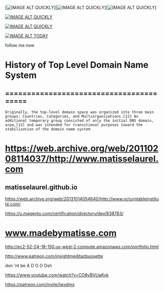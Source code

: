 [![IMAGE ALT QUICKLY](http://i.imgur.com/NgInh17.gif)][![IMAGE ALT QUICKLY](http://i.imgur.com/NgInh17.gif)][![IMAGE ALT QUICKLY](http://i.imgur.com/NgInh17.gif)]

[![IMAGE ALT QUICKLY](http://i.imgur.com/GFmbxMr.jpg)](https://www.youtube.com/watch?v=7f9NIOdiEEg)

[![IMAGE ALT QUICKLY](http://i.imgur.com/kAd8kFE.png)](http://www.youtube.com/watch?v=35es-h6xF-0)

[![IMAGE ALT TODAY](http://img.youtube.com/vi/UHmHQnwifRc/0.jpg)](http://www.youtube.com/watch?v=UHmHQnwifRc)

follow me now

# History of Top Level Domain Name System
## ========================================
    Originally, the top-level domain space was organized into three main groups: Countries, Categories, and Multiorganizations.[12] An additional temporary group consisted of only the initial DNS domain, arpa,[13] and was intended for transitional purposes toward the stabilization of the domain name system

# https://web.archive.org/web/20110208114037/http://www.matisselaurel.com
## matisselaurel.github.io

https://web.archive.org/web/20131014054640/http://www.octurntableinstitute.com/

https://u.magento.com/certification/directory/dev/838783/

# www.madebymatisse.com
http://ec2-52-24-18-150.us-west-2.compute.amazonaws.com/portfolio.html

http://www.patreon.com/insightmeditazbuosette

don
'nt
be
A
D
O
O
Dsh

https://www.youtube.com/watch?v=CO8vBVUaKvk

https://patreon.com/invite/lwvdmx
